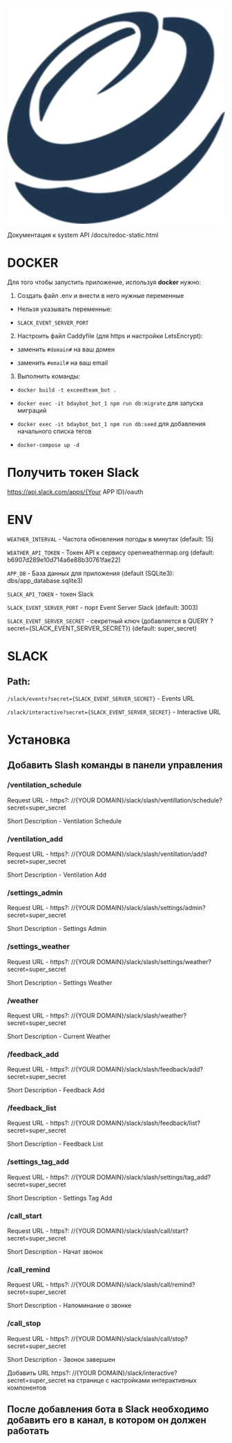 
![logo]

Документация к system API /docs/redoc-static.html

# DOCKER

Для того чтобы запустить приложение, используя **docker** нужно:

1) Создать файл .env и внести в него нужные переменные 

- Нельзя указывать переменные:

- `SLACK_EVENT_SERVER_PORT`

2) Настроить файл Caddyfile (для https и настройки LetsEncrypt):

- заменить `#domain#` на ваш домен

- заменить `#email#` на ваш email

3) Выполнить команды:

- `docker build -t exceedteam_bot .`

- `docker exec -it bdaybot_bot_1 npm run db:migrate` для запуска миграций

- `docker exec -it bdaybot_bot_1 npm run db:seed` для добавления начального списка тегов

- `docker-compose up -d`


# Получить токен Slack

https://api.slack.com/apps/{Your APP ID}/oauth

# ENV

`WEATHER_INTERVAL` - Частота обновления погоды в минутах (default: 15)

`WEATHER_API_TOKEN` - Токен API к сервису openweathermap.org (default: b6907d289e10d714a6e88b30761fae22)

`APP_DB` - База данных для приложения (default (SQLite3): dbs/app_database.sqlite3)

`SLACK_API_TOKEN` - токен Slack

`SLACK_EVENT_SERVER_PORT` - порт Event Server Slack (default: 3003)

`SLACK_EVENT_SERVER_SECRET` - cекретный ключ (добавляется в QUERY ?secret={SLACK_EVENT_SERVER_SECRET}) (default: super_secret)

# SLACK

## Path:

`/slack/events?secret={SLACK_EVENT_SERVER_SECRET}` - Events URL

`/slack/interactive?secret={SLACK_EVENT_SERVER_SECRET}` - Interactive URL

# Установка


## Добавить Slash команды в панели управления

### /ventilation_schedule

Request URL - https?: //{YOUR DOMAIN}/slack/slash/ventillation/schedule?secret=super_secret

Short Description - Ventilation Schedule

### /ventilation_add

Request URL - https?: //{YOUR DOMAIN}/slack/slash/ventillation/add?secret=super_secret

Short Description - Ventilation Add

### /settings_admin

Request URL - https?: //{YOUR DOMAIN}/slack/slash/settings/admin?secret=super_secret

Short Description - Settings Admin

### /settings_weather

Request URL - https?: //{YOUR DOMAIN}/slack/slash/settings/weather?secret=super_secret

Short Description - Settings Weather

### /weather

Request URL - https?: //{YOUR DOMAIN}/slack/slash/weather?secret=super_secret

Short Description - Current Weather

### /feedback_add

Request URL - https?: //{YOUR DOMAIN}/slack/slash/feedback/add?secret=super_secret

Short Description - Feedback Add

### /feedback_list

Request URL - https?: //{YOUR DOMAIN}/slack/slash/feedback/list?secret=super_secret

Short Description - Feedback List

### /settings_tag_add

Request URL - https?: //{YOUR DOMAIN}/slack/slash/settings/tag_add?secret=super_secret

Short Description - Settings Tag Add

### /call_start

Request URL - https?: //{YOUR DOMAIN}/slack/slash/call/start?secret=super_secret

Short Description - Начат звонок

### /call_remind

Request URL - https?: //{YOUR DOMAIN}/slack/slash/call/remind?secret=super_secret

Short Description - Напоминание о звонке

### /call_stop

Request URL - https?: //{YOUR DOMAIN}/slack/slash/call/stop?secret=super_secret

Short Description - Звонок завершен

Добавить URL https?: //{YOUR DOMAIN}/slack/interactive?secret=super_secret на странице с настройками интерактивных компонентов

## После добавления бота в Slack необходимо добавить его в канал, в котором он должен работать


[logo]: botImage.png 'Bot Logo'
